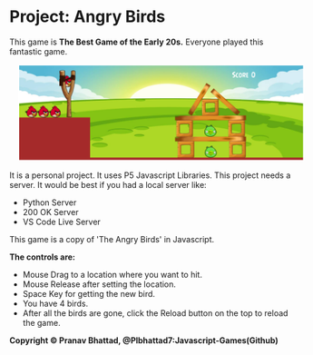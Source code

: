 # Project: Angry Birds

This game is **The Best Game of the Early 20s.** Everyone played this fantastic game.

<img src="display.png" alt="game" style="margin-left: 15px;" />

It is a personal project. It uses P5 Javascript Libraries. This project needs a server. It would be best if you had a local server like:

* Python Server
* 200 OK Server
* VS Code Live Server

This game is a copy of 'The Angry Birds' in Javascript.

**The controls are:**

* Mouse Drag to a location where you want to hit.
* Mouse Release after setting the location.
* Space Key for getting the new bird.
* You have 4 birds.
* After all the birds are gone, click the Reload button on the top to reload the game.

**Copyright © Pranav Bhattad, @Plbhattad7:Javascript-Games(Github)**